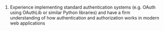 1. Experience implementing standard authentication systems (e.g. OAuth using OAuthLib or similar Python libraries) and have a firm understanding of how authentication and authorization works in modern web applications